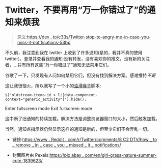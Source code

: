 # Twitter，不要再用“万一你错过了”的通知来烦我

> 原文:[https://dev . to/c33s/Twitter-stop-to-angry-me-in-case-you-miss-it-notifications-53bp](https://dev.to/c33s/twitter-stop-to-annoy-me-with-in-case-you-missed-it-notifications-53bp)

不久前，我注意到我在 twitter 上收到了许多通知(是的，我并不真的使用 twitter)。登录并查看我的通知:没有转发，没有喜欢你的推文，没有新的关注者，...只有所有这些“万一你错过了”通知无法禁用它们。

谷歌了一下，只发现有人问如何禁用它们，但没有找到解决方案。感谢推特*不是*

这让我很恼火，所以我写了一个小的[油滑猴子](https://addons.mozilla.org/en-US/firefox/addon/greasemonkey/)脚本:

```
$('ol#stream-items-id > li[data-component-context="generic_activity"]').hide(); 
```

Enter fullscreen mode Exit fullscreen mode

这中断了旧通知的持续加载。解决方法是调整浏览器窗口的大小，然后触发加载。

当然，通知点指示器仍然显示这样的通知是新的，但至少它们不会弄乱一切。

*   链接:[https://www . Reddit . com/r/Twitter/comments/8 C2 DTV/how _ to _ remove _ in _ case _ you _ missed _ it _ notifications/](https://www.reddit.com/r/Twitter/comments/8c2dtv/how_to_remove_in_case_you_missed_it_notifications/)

*   封面图片由 Pexels:[https://pix abay . com/en/girl-grass-nature-summer-cute-1839623/](https://pixabay.com/en/girl-grass-nature-summer-cute-1839623/)